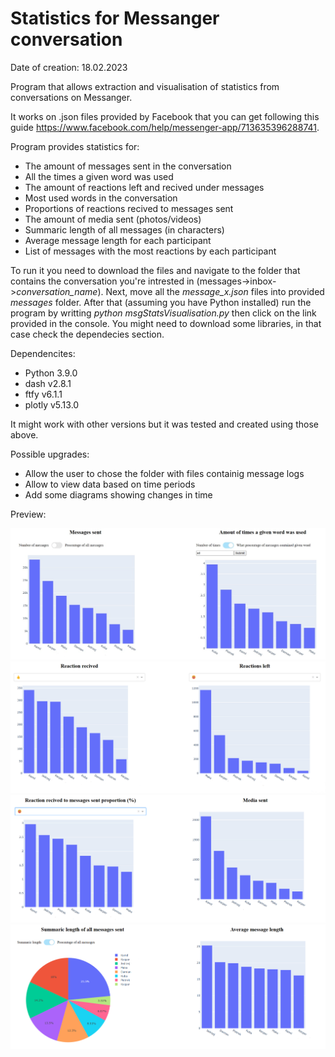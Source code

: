 # Statistics for Messanger conversation

Date of creation: 18.02.2023

Program that allows extraction and visualisation of statistics from conversations on Messanger.

It works on .json files provided by Facebook that you can get following this guide https://www.facebook.com/help/messenger-app/713635396288741.

Program provides statistics for:
* The amount of messages sent in the conversation
* All the times a given word was used
* The amount of reactions left and recived under messages
* Most used words in the conversation
* Proportions of reactions recived to messages sent
* The amount of media sent (photos/videos)
* Summaric length of all messages (in characters)
* Average message length for each participant
* List of messages with the most reactions by each participant


To run it you need to download the files and navigate to the folder that contains the conversation you're intrested in (messages->inbox->*conversation_name*).
Next, move all the *message_x.json* files into provided *messages* folder. After that (assuming you have Python installed) run the program by writting *python msgStatsVisualisation.py* then click on the link provided in the console. You might need to download some libraries, in that case check the dependecies section.


Dependencites:
- Python 3.9.0
- dash v2.8.1
- ftfy v6.1.1
- plotly v5.13.0

It might work with other versions but it was tested and created using those above.

Possible upgrades:
- Allow the user to chose the folder with files containig message logs
- Allow to view data based on time periods
- Add some diagrams showing changes in time


Preview:

![My Image](images/img1.jpg "Graphs 1 ") 
![My Image](images/img2.png "Graphs 2 ") 
![My Image](images/img3.png "Graphs 3 ") 
![My Image](images/img4.png "Graphs 4 ") 